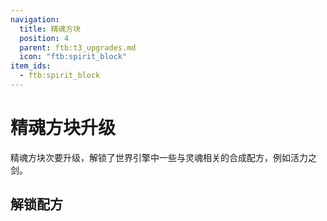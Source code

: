 ```yaml
---
navigation:
  title: 精魂方块
  position: 4
  parent: ftb:t3_upgrades.md
  icon: "ftb:spirit_block"
item_ids:
  - ftb:spirit_block
---
```

# 精魂方块升级

<ItemImage id="ftb:spirit_block" scale="3" />

<Color id="light_purple">精魂方块</Color>次要升级，解锁了<Color id="gold">世界引擎</Color>中一些与灵魂相关的合成配方，例如<Color id="light_purple">活力之剑</Color>。

## 解锁配方

<ItemGrid>
  <ItemIcon id="deepdarkdimdungeons:deep_dark_catalyst" />
  <ItemIcon id="bhc:blade_of_vitality" />
  <ItemIcon id="bhc:vigor_bow" />
</ItemGrid>
